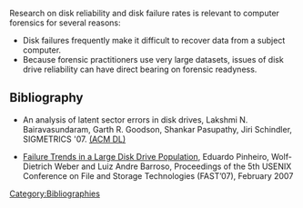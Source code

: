 Research on disk reliability and disk failure rates is relevant to
computer forensics for several reasons:

- Disk failures frequently make it difficult to recover data from a
  subject computer.
- Because forensic practitioners use very large datasets, issues of disk
  drive reliability can have direct bearing on forensic readyness.

## Bibliography

- An analysis of latent sector errors in disk drives, Lakshmi N.
  Bairavasundaram, Garth R. Goodson, Shankar Pasupathy, Jiri Schindler,
  SIGMETRICS '07. [(ACM
  DL)](http://portal.acm.org/citation.cfm?id=1269899.1254917)

<!-- -->

- [Failure Trends in a Large Disk Drive
  Population](http://labs.google.com/papers/disk_failures.pdf), Eduardo
  Pinheiro, Wolf-Dietrich Weber and Luiz Andre Barroso, Proceedings of
  the 5th USENIX Conference on File and Storage Technologies (FAST’07),
  February 2007

[Category:Bibliographies](Category:Bibliographies "wikilink")